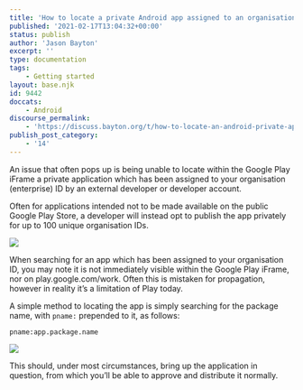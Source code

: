 ```yaml
---
title: 'How to locate a private Android app assigned to an organisation ID'
published: '2021-02-17T13:04:32+00:00'
status: publish
author: 'Jason Bayton'
excerpt: ''
type: documentation
tags: 
    - Getting started
layout: base.njk
id: 9442
doccats:
    - Android
discourse_permalink:
    - 'https://discuss.bayton.org/t/how-to-locate-an-android-private-app-assigned-to-an-organisation-id/402'
publish_post_category:
    - '14'
---
```

An issue that often pops up is being unable to locate within the Google Play iFrame a private application which has been assigned to your organisation (enterprise) ID by an external developer or developer account.

Often for applications intended not to be made available on the public Google Play Store, a developer will instead opt to publish the app privately for up to 100 unique organisation IDs.

![](https://r2_worker.bayton.workers.dev/uploads/2021/02/image.png)

When searching for an app which has been assigned to your organisation ID, you may note it is not immediately visible within the Google Play iFrame, nor on play.google.com/work. Often this is mistaken for propagation, however in reality it’s a limitation of Play today.

A simple method to locating the app is simply searching for the package name, with `pname:` prepended to it, as follows:

`pname:app.package.name`

![](https://r2_worker.bayton.workers.dev/uploads/2021/02/image-1.png)

This should, under most circumstances, bring up the application in question, from which you’ll be able to approve and distribute it normally.